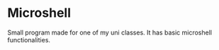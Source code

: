 # Microshell
Small program made for one of my uni classes. It has basic microshell functionalities.
